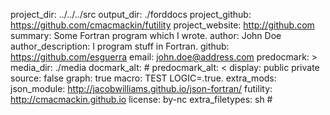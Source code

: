 project_dir: ../../../src output_dir: ./forddocs project_github: https://github.com/cmacmackin/futility project_website: http://github.com summary: Some Fortran program which I wrote. author: John Doe author_description: I program stuff in Fortran. github: https://github.com/esguerra email: john.doe@address.com predocmark: > media_dir: ./media docmark_alt: # predocmark_alt: < display: public private source: false graph: true macro: TEST LOGIC=.true. extra_mods: json_module: http://jacobwilliams.github.io/json-fortran/ futility: http://cmacmackin.github.io license: by-nc extra_filetypes: sh #
